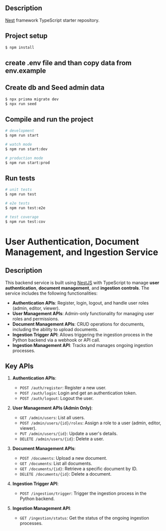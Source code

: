 

## Description

[Nest](https://github.com/nestjs/nest) framework TypeScript starter repository.

## Project setup

```bash
$ npm install
```

## create .env file and than copy data from env.example

## Create db and Seed admin data

```bash
$ npx prisma migrate dev
$ npx run seed
```

## Compile and run the project

```bash
# development
$ npm run start

# watch mode
$ npm run start:dev

# production mode
$ npm run start:prod
```

## Run tests

```bash
# unit tests
$ npm run test

# e2e tests
$ npm run test:e2e

# test coverage
$ npm run test:cov
```

# User Authentication, Document Management, and Ingestion Service

## Description

This backend service is built using [NestJS](https://github.com/nestjs/nest) with TypeScript to manage **user authentication**, **document management**, and **ingestion controls**. The service includes the following functionalities:

- **Authentication APIs**: Register, login, logout, and handle user roles (admin, editor, viewer).
- **User Management APIs**: Admin-only functionality for managing user roles and permissions.
- **Document Management APIs**: CRUD operations for documents, including the ability to upload documents.
- **Ingestion Trigger API**: Allows triggering the ingestion process in the Python backend via a webhook or API call.
- **Ingestion Management API**: Tracks and manages ongoing ingestion processes.

## Key APIs

1. **Authentication APIs**:
   - `POST /auth/register`: Register a new user.
   - `POST /auth/login`: Login and get an authentication token.
   - `POST /auth/logout`: Logout the user.

2. **User Management APIs (Admin Only)**:
   - `GET /admin/users`: List all users.
   - `POST /admin/users/{id}/roles`: Assign a role to a user (admin, editor, viewer).
   - `PUT /admin/users/{id}`: Update a user's details.
   - `DELETE /admin/users/{id}`: Delete a user.

3. **Document Management APIs**:
   - `POST /documents`: Upload a new document.
   - `GET /documents`: List all documents.
   - `GET /documents/{id}`: Retrieve a specific document by ID.
   - `DELETE /documents/{id}`: Delete a document.

4. **Ingestion Trigger API**:
   - `POST /ingestion/trigger`: Trigger the ingestion process in the Python backend.

5. **Ingestion Management API**:
   - `GET /ingestion/status`: Get the status of the ongoing ingestion processes.
